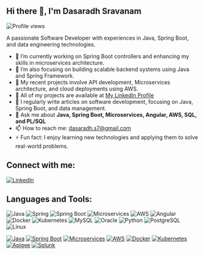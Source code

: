 ## Hi there 👋, I'm Dasaradh Sravanam

![Profile views](https://komarev.com/ghpvc/?username=Dasaradh-sravanam&color=blue)

A passionate Software Developer with experiences in Java, Spring Boot, and data engineering technologies.

- 🔭 I’m currently working on Spring Boot controllers and enhancing my skills in microservices architecture.
- 🚀 I’m also focusing on building scalable backend systems using Java and Spring Framework.
- 💼 My recent projects involve API development, Microservices architecture, and cloud deployments using AWS.
- 📄 All of my projects are available at [My LinkedIn Profile](https://www.linkedin.com/in/dasaradhsrav)
- 📝 I regularly write articles on software development, focusing on Java, Spring Boot, and data management.
- 💬 Ask me about **Java, Spring Boot, Microservices, Angular, AWS, SQL, and PL/SQL**
- 📫 How to reach me: [dasaradh.s7@gmail.com](mailto:dasaradh.s7@gmail.com)
- ⚡ Fun fact: I enjoy learning new technologies and applying them to solve real-world problems.

## Connect with me:
[![LinkedIn](https://img.shields.io/badge/LinkedIn-blue)](https://www.linkedin.com/in/dasaradh-sravanam/)

## Languages and Tools:
![Java](https://img.shields.io/badge/Java-ED8B00?style=for-the-badge&logo=java&logoColor=white)
![Spring](https://img.shields.io/badge/Spring-6DB33F?style=for-the-badge&logo=spring&logoColor=white)
![Spring Boot](https://img.shields.io/badge/Spring_Boot-6DB33F?style=for-the-badge&logo=spring-boot&logoColor=white)
![Microservices](https://img.shields.io/badge/Microservices-2496ED?style=for-the-badge&logo=microservices&logoColor=white)
![AWS](https://img.shields.io/badge/AWS-232F3E?style=for-the-badge&logo=amazon-aws&logoColor=white)
![Angular](https://img.shields.io/badge/Angular-DD0031?style=for-the-badge&logo=angular&logoColor=white)
![Docker](https://img.shields.io/badge/Docker-2496ED?style=for-the-badge&logo=docker&logoColor=white)
![Kubernetes](https://img.shields.io/badge/Kubernetes-326CE5?style=for-the-badge&logo=kubernetes&logoColor=white)
![MySQL](https://img.shields.io/badge/MySQL-00000F?style=for-the-badge&logo=mysql&logoColor=white)
![Oracle](https://img.shields.io/badge/Oracle-F80000?style=for-the-badge&logo=oracle&logoColor=white)
![Python](https://img.shields.io/badge/Python-3776AB?style=for-the-badge&logo=python&logoColor=white)
![PostgreSQL](https://img.shields.io/badge/PostgreSQL-316192?style=for-the-badge&logo=postgresql&logoColor=white)
![Linux](https://img.shields.io/badge/Linux-FCC624?style=for-the-badge&logo=linux&logoColor=black)


[![Java](https://img.shields.io/badge/Java-ED8B00?style=flat-square&logo=java&logoColor=white)](https://www.oracle.com/java/)
[![Spring Boot](https://img.shields.io/badge/Spring_Boot-6DB33F?style=flat-square&logo=spring-boot&logoColor=white)](https://spring.io/projects/spring-boot)
[![Microservices](https://img.shields.io/badge/Microservices-2496ED?style=flat-square&logo=microservices&logoColor=white)](https://martinfowler.com/articles/microservices.html)
[![AWS](https://img.shields.io/badge/AWS-232F3E?style=flat-square&logo=amazon-aws&logoColor=white)](https://aws.amazon.com/)
[![Docker](https://img.shields.io/badge/Docker-2496ED?style=flat-square&logo=docker&logoColor=white)](https://www.docker.com/)
[![Kubernetes](https://img.shields.io/badge/Kubernetes-326CE5?style=flat-square&logo=kubernetes&logoColor=white)](https://kubernetes.io/)
[![Apigee](https://img.shields.io/badge/Apigee-EF2D5E?style=flat-square&logo=apigee&logoColor=white)](https://cloud.google.com/apigee)
[![Splunk](https://img.shields.io/badge/Splunk-00A3E0?style=flat-square&logo=splunk&logoColor=white)](https://www.splunk.com/)




